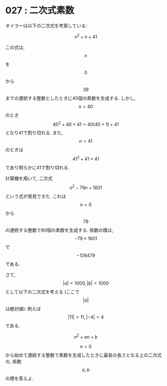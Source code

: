 # 027 : 二次式素数

オイラーは以下の二次式を考案している:

$$n^2 + n + 41$$

この式は, $$n$$ を$$0$$から$$39$$までの連続する整数としたときに40個の素数を生成する. しかし, $$n = 40$$ のとき $$40^2 + 40 + 41 = 40(40 + 1) + 41$$ となり41で割り切れる. また, $$n = 41$$ のときは $$41^2 + 41 + 41$$ であり明らかに41で割り切れる.

計算機を用いて, 二次式 $$n^2 - 79n + 1601$$ という式が発見できた. これは $$n = 0$$ から $$79$$ の連続する整数で80個の素数を生成する. 係数の積は, $$-79 × 1601$$ で $$-126479$$である.

さて, $$|a| < 1000, |b| < 1000$$ として以下の二次式を考える \(ここで $$|a|$$ は絶対値\): 例えば $$|11| = 11, |-4| = 4$$である.

$$n^2 + an + b$$

$$n = 0$$ から始めて連続する整数で素数を生成したときに最長の長さとなる上の二次式の, 係数 $$a, b$$ の積を答えよ.

